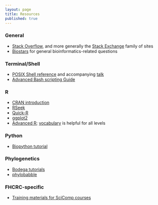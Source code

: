 ```yaml
---
layout: page
title: Resources
published: true
---
```


### General

* [Stack Overflow](http://stackoverflow.com), and more generally the [Stack Exchange](http://stackexchange.com/sites) family of sites
* [Biostars](https://www.biostars.org/) for general bioinformatics-related questions


### Terminal/Shell
* [POSIX Shell reference](http://shellhaters.heroku.com/posix) and accompanying [talk](http://shellhaters.heroku.com/)
* [Advanced Bash scripting Guide](http://tldp.org/LDP/abs/html/index.html)


### R
* [CRAN introduction](http://cran.r-project.org/doc/manuals/R-intro.html)
* [RSeek](http://rseek.org)
* [Quick-R](http://www.statmethods.net/)
* [ggplot2](http://docs.ggplot2.org/current/)
* [Advanced R](http://adv-r.had.co.nz/); [vocabulary](http://adv-r.had.co.nz/Vocabulary.html) is helpful for all levels


### Python
* [Biopython tutorial](http://biopython.org/DIST/docs/tutorial/Tutorial.html)


### Phylogenetics
* [Bodega tutorials](http://treethinkers.org/tutorials/)
* [phylobabble](http://phylobabble.org/)


### FHCRC-specific
* [Training materials for SciComp courses](https://teams.fhcrc.org/sites/citwiki/SciComp/Training%20Materials/Forms/AllItems.aspx)